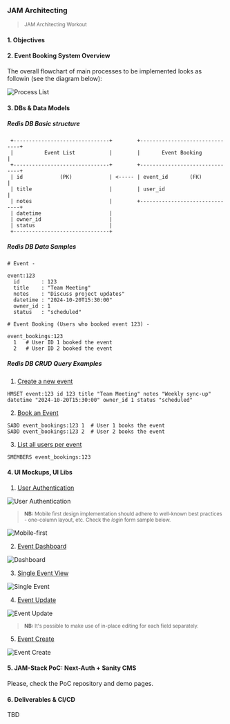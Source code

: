 ### JAM Architecting
><small>JAM Architecting Workout</small>

#### 1. Objectives

#### 2. Event Booking System Overview

The overall flowchart of main processes to be implemented looks as followin (see the diagram below):

![Process List](Event%20Booking%20System%20Structure%20Flowchart.png)


#### 3. DBs & Data Models

##### ___Redis DB Basic structure___


````
 +-------------------------------+        +-------------------------------+
 |          Event List           |        |       Event Booking           |
 +-------------------------------+        +-------------------------------+
 | id            (PK)            | <----- | event_id       (FK)           |
 | title                         |        | user_id                       |
 | notes                         |        +-------------------------------+
 | datetime                      |
 | owner_id                      |
 | status                        |
 +-------------------------------+
````

##### ___Redis DB Data Samples___
````
# Event -

event:123
  id       : 123
  title    : "Team Meeting"
  notes    : "Discuss project updates"
  datetime : "2024-10-20T15:30:00"
  owner_id : 1
  status   : "scheduled"

# Event Booking (Users who booked event 123) -

event_bookings:123
  1   # User ID 1 booked the event
  2   # User ID 2 booked the event
````

##### ___Redis DB CRUD Query Examples___

1. <ins>Create a new event</ins>

````
HMSET event:123 id 123 title "Team Meeting" notes "Weekly sync-up" datetime "2024-10-20T15:30:00" owner_id 1 status "scheduled"
````

2. <ins>Book an Event</ins>

````
SADD event_bookings:123 1  # User 1 books the event
SADD event_bookings:123 2  # User 2 books the event
````

3. <ins>List all users per event</ins>

````
SMEMBERS event_bookings:123
````

#### 4. UI Mockups, UI Libs

1. <ins>User Authentication</ins>

![User Authentication](Container_web_user_authentication.png)

> <small><strong>NB:</strong> Mobile first design implementation should adhere to well-known best practices - one-column layout, etc. Check the _login_ form sample below.</small>

![Mobile-first](Container_login_register.png)

2. <ins>Event Dashboard</ins>

![Dashboard](EventTrack%20-%20Event%20List%20Dashboard.png)

3. <ins>Single Event View</ins>

![Single Event](EventTrack%20-%20Event%20View.png)

4. <ins>Event Update</ins>

![Event Update](EventTrack%20-%20Event%20Edit.png)

> <small><strong>NB:</strong> It's possible to make use of in-place editing for each field separately.</small>
 
5. <ins>Event Create</ins>

![Event Create](EventTrack%20-%20Event%20Create.png)



#### 5. JAM-Stack PoC: Next-Auth + Sanity CMS

Please, check the PoC repository and demo pages.


#### 6. Deliverables & CI/CD

TBD
